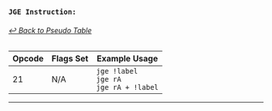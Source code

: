 ### `JGE Instruction:`
###### [↩ Back to Pseudo Table](../README.md)

| Opcode | Flags Set    | Example Usage |
|--------|-------------|---------------|
| 21    | N/A | `jge !label` <br> `jge rA` <br> `jge rA + !label` |
---